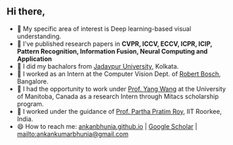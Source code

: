 ## Hi there,


- 📍 My specific area of interest is Deep learning-based visual understanding. 
- 🌱 I've published research papers in **CVPR, ICCV, ECCV, ICPR, ICIP, Pattern Recognition, Information Fusion, Neural Computing and Application**
- 👯 I did my bachalors from [Jadavpur University](http://www.jaduniv.edu.in/), Kolkata.
- 💬 I worked as an Intern at the Computer Vision Dept. of [Robert Bosch](https://www.bosch.com/), Bangalore.
- 💬 I had the opportunity to work under [Prof. Yang Wang](https://www.cs.umanitoba.ca/~ywang/) at the University of Manitoba, Canada as a research Intern through Mitacs scholarship program. 
- 💬 I worked under the guidance of [Prof. Partha Pratim Roy](https://www.iitr.ac.in/departments/CSE/pages/People+Faculty+Partha_Pratim_Roy.html), IIT Roorkee, India. 
- 😄 How to reach me: [ankanbhunia.github.io](https://ankanbhunia.github.io/) | [Google Scholar](https://scholar.google.com/citations?user=2leAc3AAAAAJ&hl=en) | [mailto:ankankumarbhunia@gmail.com](ankankumarbhunia@gmail.com)
